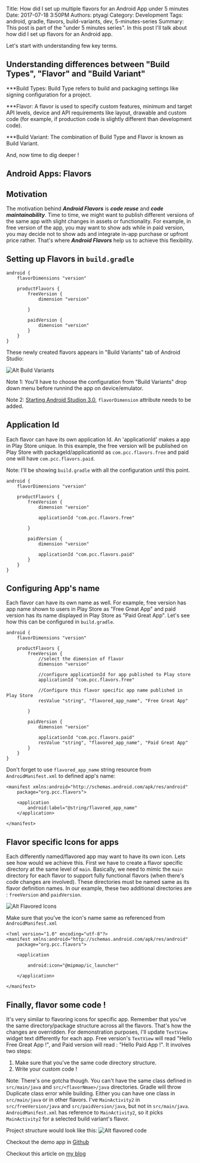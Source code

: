 Title: How did I set up multiple flavors for an Android App under 5 minutes
Date: 2017-07-18 3:50PM
Authors: ptyagi
Category: Development
Tags: android, gradle, flavors, build-variants, dev, 5-minutes-series
Summary: This post is part of the "under 5 minutes series". In this post I'll talk about how did I set up flavors for an Android app.

Let's start with understanding few key terms.

## Understanding differences between "Build Types", "Flavor" and "Build Variant"

***Build Types:
Build Type refers to build and packaging settings like signing configuration for a project.

***Flavor:
A flavor is used to specify custom features, minimum and target API levels, device and API requirements like layout, drawable and custom code (for example, if production code is slightly different than development code).

***Build Variant:
The combination of Build Type and Flavor is known as Build Variant.

And, now time to dig deeper !

## Android Apps: Flavors

## Motivation
The motivation behind ***Android Flavors*** is ***code reuse*** and ***code maintainability***.
Time to time, we might want to publish different versions of the same app with slight changes in
assets or functionality. For example, in free version of the app, you may want to show ads while in
paid version, you may decide not to show ads and integrate in-app purchase or upfront price rather.
That's where ***Android Flavors*** help us to achieve this flexibility.

## Setting up Flavors in `build.gradle`

```
android {
    flavorDimensions "version"

    productFlavors {
        freeVersion {
            dimension "version"

        }

        paidVersion {
            dimension "version"
        }
    }
}
```

These newly created flavors appears in "Build Variants" tab of Android Studio:

![Alt Build Variants]({attach}../images/flavors/build_varaints_1.png)

Note 1: You'll have to choose the configuration from "Build Variants" drop down menu before runnind the app on device/emulator.

Note 2: [Starting Android Studion 3.0](https://developer.android.com/studio/build/gradle-plugin-3-0-0-migration.html?utm_source=android-studio#variant_aware),
 `flavorDimension` attribute needs to be added.

## Application Id
Each flavor can have its own application Id. An 'applicationId' makes a app in Play Store unique.
In this example, the free version will be published on Play Store with packageId/applicationId as `com.pcc.flavors.free`
and paid one will have `com.pcc.flavors.paid`.

Note: I'll be showing `build.gradle` with all the configuration until this point.

```
android {
    flavorDimensions "version"

    productFlavors {
        freeVersion {
            dimension "version"

            applicationId "com.pcc.flavors.free"

        }

        paidVersion {
            dimension "version"

            applicationId "com.pcc.flavors.paid"
        }
    }
}
```

## Configuring App's name
Each flavor can have its own name as well. For example, free version has app name shown to users
in Play Store as "Free Great App" and paid version has its name displayed in Play Store as "Paid Great App".
Let's see how this can be configured in `build.gradle`.

```
android {
    flavorDimensions "version"

    productFlavors {
        freeVersion {
            //select the dimension of flavor
            dimension "version"

            //configure applicationId for app published to Play store
            applicationId "com.pcc.flavors.free"

            //Configure this flavor specific app name published in Play Store
            resValue "string", "flavored_app_name", "Free Great App"

        }

        paidVersion {
            dimension "version"

            applicationId "com.pcc.flavors.paid"
            resValue "string", "flavored_app_name", "Paid Great App"
        }
    }
}
```
Don't forget to use `flavored_app_name` string resource from `AndroidManifest.xml` to defined app's name:
```
<manifest xmlns:android="http://schemas.android.com/apk/res/android"
    package="org.pcc.flavors">

    <application
        android:label="@string/flavored_app_name"
    </application>

</manifest>
```
## Flavor specific Icons for apps
Each differently named/flavored app may want to have its own icon. Lets see how would we achieve this.
First we have to create a flavor specific directory at the same level of `main`. Basically, we need to mimic
the `main` directory for each flavor to support fully functional flavors (when there's code changes are involved).
These directories must be named same as its flavor definition names. In our example, these two additional
directories are : `freeVersion` and `paidVersion`.

![Alt Flavored Icons]({attach}../images/flavors/flavored_icons.png)

Make sure that you've the icon's name same as referenced from `AndroidManifest.xml`
```
<?xml version="1.0" encoding="utf-8"?>
<manifest xmlns:android="http://schemas.android.com/apk/res/android"
    package="org.pcc.flavors">

    <application

        android:icon="@mipmap/ic_launcher"

    </application>

</manifest>
```

## Finally, flavor some code !
It's very similar to flavoring icons for specific app. Remember that you've the same directory/package
structure across all the flavors. That's how the changes are overridden.
For demonstration purposes, I'll update `TextView` widget text differently for each app. Free version's
`TextView` will read "Hello Free Great App !", and Paid version will read : "Hello Paid App !".
It involves two steps:
1. Make sure that you've the same code directory structure.
2. Write your custom code !

Note: There's one gotcha though. You can't have the same class defined in `src/main/java` and `src/<flavorNmae>/java` directories. Gradle will throw Duplicate class error while building. Either you can have one class in `src/main/java` or in other flavors. I've `MainActivity2` in `src/freeVersion/java` and `src/paidVersion/java`, but not in `src/main/java`. `AndroidManifest.xml` has reference to `MainActivity2`, so it picks `MainActivity2` for a selected build variant's flavor.

Project structure would look like this:
![Alt flavored code](../images/flavors/flavor_code.png)

Checkout the demo app in [Github](https://github.com/ptyagicodecamp/android-recipes/tree/develop/Flavors)

Checkout this article on [my blog](https://ptyagicodecamp.github.io/how-did-i-set-up-multiple-flavors-for-an-android-app-under-5-minutes.html)